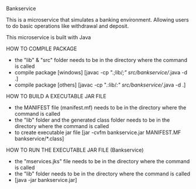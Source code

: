 Bankservice

This is a microservice that simulates a banking environment. Allowing users to do basic operations like withdrawal and deposit.

This microservice is built with Java

HOW TO COMPILE PACKAGE

 - the "lib" & "src" folder needs to be in the directory where the command is called
 - compile package [windows] [javac -cp ".;lib/*;" src/bankservice/*.java -d .]
 - compile package [others] [javac -cp ".:lib/*:" src/bankservice/*.java -d .]
 

HOW TO BUILD A EXECUTABLE JAR FILE

 - the MANIFEST file (manifest.mf) needs to be in the directory where the command is called 
 - the "lib" folder and the generated class folder needs to be in the directory where the command is called
 - to create executable jar file [jar -cvfm bankservice.jar MANIFEST.MF bankservice/*.class]


HOW TO RUN THE EXECUTABLE JAR FILE (Bankservice)

 - the "mservices.jks" file needs to be in the directory where the command is called
 - the "lib" folder needs to be in the directory where the command is called
 - [java -jar bankservice.jar]

